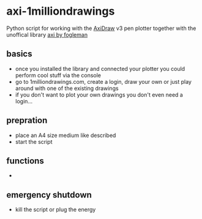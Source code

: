 # axi-1milliondrawings
Python script for working with the [AxiDraw](https://www.axidraw.com/) v3 pen plotter together with the unoffical library [axi by fogleman](https://github.com/fogleman/axi)

## basics
- once you installed the library and connected your plotter you could perform cool stuff via the console
- go to 1milliondrawings.com, create a login, draw your own or just play around with one of the existing drawings
- if you don't want to plot your own drawings you don't even need a login...

## prepration
- place an A4 size medium like described
- start the script

## functions
- 

## emergency shutdown
- kill the script or plug the energy
